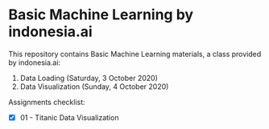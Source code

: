 # Basic Machine Learning by indonesia.ai
This repository contains Basic Machine Learning materials, a class provided by indonesia.ai:

01. Data Loading (Saturday, 3 October 2020)
02. Data Visualization (Sunday, 4 October 2020)

Assignments checklist:

- [x] 01 - Titanic Data Visualization